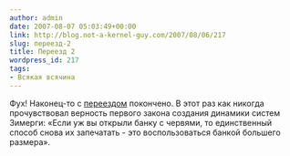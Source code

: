 ```yaml
---
author: admin
date: 2007-08-07 05:03:49+00:00
link: http://blog.not-a-kernel-guy.com/2007/08/06/217
slug: переезд-2
title: Переезд 2
wordpress_id: 217
tags:
- Всякая всячина
---
```


Фух! Наконец-то с [переездом](http://blog.not-a-kernel-guy.com/2007/07/29/216) покончено. В этот раз как никогда прочувствовал верность первого закона создания динамики систем Зимерги: «Если уж вы открыли банку с червями, то единственный способ снова их запечатать - это воспользоваться банкой большего размера».
